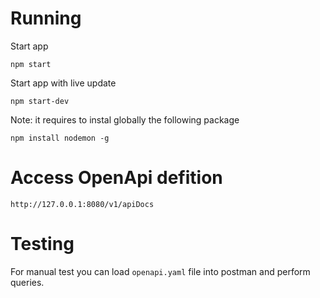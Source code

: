 # Running

Start app
```
npm start
```

Start app with live update
```
npm start-dev
```

Note: it requires to instal globally the following package
```
npm install nodemon -g
```

# Access OpenApi defition
```
http://127.0.0.1:8080/v1/apiDocs
```

# Testing
For manual test you can load `openapi.yaml` file into postman and perform queries.